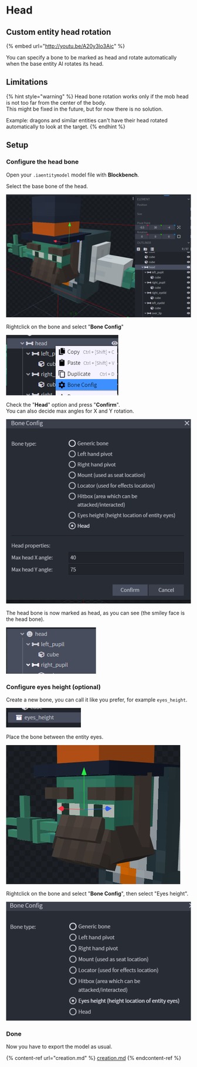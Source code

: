 # Head

## Custom entity head rotation

{% embed url="http://youtu.be/A20y3lo3Aic" %}

You can specify a bone to be marked as head and rotate automatically when the base entity AI rotates its head.

## Limitations

{% hint style="warning" %}
Head bone rotation works only if the mob head is not too far from the center of the body.\
This might be fixed in the future, but for now there is no solution.

Example: dragons and similar entities can't have their head rotated automatically to look at the target.
{% endhint %}

## Setup

### Configure the head bone

Open your `.iaentitymodel` model file with **Blockbench**.

Select the base bone of the head.

![](<../../../../.gitbook/assets/image (42).png>)

Rightclick on the bone and select "**Bone Config**"

![](<../../../../.gitbook/assets/image (131).png>)

Check the "**Head**" option and press "**Confirm**".\
You can also decide max angles for X and Y rotation.

![](<../../../../.gitbook/assets/image (34).png>)

The head bone is now marked as head, as you can see (the smiley face is the head bone).

![](<../../../../.gitbook/assets/image (29).png>)

### Configure eyes height (optional)

Create a new bone, you can call it like you prefer, for example `eyes_height`.

![](<../../../../.gitbook/assets/image (21).png>)

Place the bone between the entity eyes.

![](<../../../../.gitbook/assets/image (106).png>)

Rightclick on the bone and select "**Bone Config**", then select "Eyes height".

![](<../../../../.gitbook/assets/image (108).png>)

### Done

Now you have to export the model as usual.

{% content-ref url="creation.md" %}
[creation.md](creation.md)
{% endcontent-ref %}

